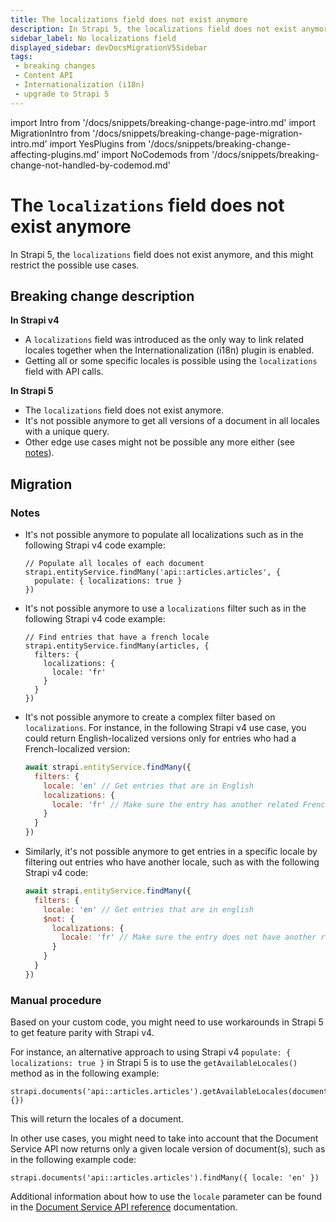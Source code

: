```yaml
---
title: The localizations field does not exist anymore
description: In Strapi 5, the localizations field does not exist anymore, and queries should use the locale parameter instead. Not all Strapi v4 use cases might be directly achievable.
sidebar_label: No localizations field
displayed_sidebar: devDocsMigrationV5Sidebar
tags:
 - breaking changes
 - Content API
 - Internationalization (i18n)
 - upgrade to Strapi 5
---
```


import Intro from '/docs/snippets/breaking-change-page-intro.md'
import MigrationIntro from '/docs/snippets/breaking-change-page-migration-intro.md'
import YesPlugins from '/docs/snippets/breaking-change-affecting-plugins.md'
import NoCodemods from '/docs/snippets/breaking-change-not-handled-by-codemod.md'

# The `localizations` field does not exist anymore

In Strapi 5, the `localizations` field does not exist anymore, and this might restrict the possible use cases. <Intro />

<YesPlugins/>
<NoCodemods/>

## Breaking change description

<SideBySideContainer>

<SideBySideColumn>

**In Strapi v4**

* A `localizations` field was introduced as the only way to link related locales together when the Internationalization (i18n) plugin is enabled.
* Getting all or some specific locales is possible using the `localizations` field with API calls.<br/>

</SideBySideColumn>

<SideBySideColumn>

**In Strapi 5**

* The `localizations` field does not exist anymore.
* It's not possible anymore to get all versions of a document in all locales with a unique query.
* Other edge use cases might not be possible any more either (see [notes](#notes)).

</SideBySideColumn>

</SideBySideContainer>

## Migration

<MigrationIntro />

### Notes

* It's not possible anymore to populate all localizations such as in the following Strapi v4 code example:

  ```tsx
  // Populate all locales of each document
  strapi.entityService.findMany('api::articles.articles', {
    populate: { localizations: true }
  })
  ```

* It's not possible anymore to use a `localizations` filter such as in the following Strapi v4 code example:

  ```tsx
  // Find entries that have a french locale
  strapi.entityService.findMany(articles, {
    filters: {
      localizations: {
        locale: 'fr'
      }
    }
  })
  ```

* It's not possible anymore to create a complex filter based on `localizations`. For instance, in the following Strapi v4 use case, you could return English-localized versions only for entries who had a French-localized version:

  ```jsx
  await strapi.entityService.findMany({
    filters: {
      locale: 'en' // Get entries that are in English
      localizations: {
        locale: 'fr' // Make sure the entry has another related French one
      }
    }
  })
  ```

* Similarly, it's not possible anymore to get entries in a specific locale by filtering out entries who have another locale, such as with the following Strapi v4 code:

  ```jsx
  await strapi.entityService.findMany({
    filters: {
      locale: 'en' // Get entries that are in english
      $not: {
        localizations: {
          locale: 'fr' // Make sure the entry does not have another related French one
        }
      }
    }
  })
  ```

### Manual procedure

Based on your custom code, you might need to use workarounds in Strapi 5 to get feature parity with Strapi v4.

For instance, an alternative approach to using Strapi v4 `populate: { localizations: true }` in Strapi 5 is to use the `getAvailableLocales()` method as in the following example:

```tsx
strapi.documents('api::articles.articles').getAvailableLocales(documentId, {})
```

This will return the locales of a document.

In other use cases, you might need to take into account that the Document Service API now returns only a given locale version of document(s), such as in the following example code:

```tsx
strapi.documents('api::articles.articles').findMany({ locale: 'en' })
```

Additional information about how to use the `locale` parameter can be found in the [Document Service API reference](/dev-docs/api/document-service) documentation.

